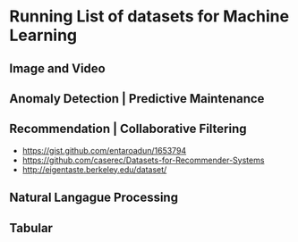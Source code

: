 # Running List of datasets for Machine Learning

## Image and Video

## Anomaly Detection | Predictive Maintenance

## Recommendation | Collaborative Filtering
* https://gist.github.com/entaroadun/1653794
* https://github.com/caserec/Datasets-for-Recommender-Systems
* http://eigentaste.berkeley.edu/dataset/

## Natural Langague Processing

## Tabular
